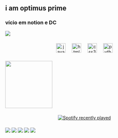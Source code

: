 
<h2 align="left">i am optimus prime</h2>

### vício em notion e DC
![](https://media.tenor.com/yFpY8naLlKkAAAAC/nezuko-kimetsu-no-yaiba.gif) 


###



<div align="center">
  <img src="https://cdn.jsdelivr.net/gh/devicons/devicon/icons/javascript/javascript-original.svg" height="30" alt="javascript logo"  />
  <img width="12" />
  <img src="https://cdn.jsdelivr.net/gh/devicons/devicon/icons/html5/html5-original.svg" height="30" alt="html5 logo"  />
  <img width="12" />
  <img src="https://cdn.jsdelivr.net/gh/devicons/devicon/icons/css3/css3-original.svg" height="30" alt="css3 logo"  />
  <img width="12" />
  <img src="https://cdn.jsdelivr.net/gh/devicons/devicon/icons/python/python-original.svg" height="30" alt="python logo"  />
</div>

###

<img align="center" height="150" src="https://i.pinimg.com/originals/87/f1/d7/87f1d760b1e13d097d1e604fb8e1de48.jpg"  />

###

<div align="center">
  <a href="https://open.spotify.com/user/	jiff2zhslnjfnbvdq2te46jjb">
    <img src="https://spotify-recently-played-readme.vercel.app/api?count=1&unique=true" alt="Spotify recently played"/>
  </a>
</div>

###

![](https://indify.co/weatherIcons/r02n.svg) ![](https://indify.co/weatherIcons/c04d.svg) ![](https://indify.co/weatherIcons/r02n.svg)
![](https://indify.co/weatherIcons/c04d.svg) ![](https://indify.co/weatherIcons/r02n.svg)

